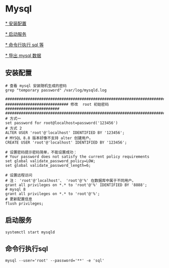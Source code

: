 # Mysql

[* 安装配置](#安装配置)

[* 启动服务](#启动服务)

[* 命令行执行 sql 等](#命令行执行sql)

[* 导出 mysql 数据](#导出mysql数据)

## <h2 id="安装配置">安装配置</h2>

```
# 查看 mysql 安装随机生成的密码
grep "temporary password" /var/log/mysqld.log

########################################################################
############################ 修改  root 初始密码  ########################
########################################################################
# 方式一
set password for root@localhost=password('123456')
# 方式 2
ALTER USER 'root'@'localhost' IDENTIFIED BY '123456';
# MYSQL 8.8 版本好像不支持 alter 创建用户。
CREATE USER 'root'@'localhost' IDENTIFIED BY '123456';

# 设置密码提示密码简单，不能设置成功：
# Your password does not satisfy the current policy requirements
set global validate_password_policy=LOW;
set global validate_password_length=6;

# 设置远程访问
# 注： 'root'@'localhost'、 'root'@'%' 在数据库中属于不同用户。
grant all privileges on *.* to 'root'@'%' IDENTIFIED BY '8888';
# mysql 8
grant all privileges on *.* to 'root'@'%';
# 更新配置信息
flush privileges;

```

## <h2 id="启动服务">启动服务</h2>

```
systemctl start mysqld
```

## <h2 id="命令行执行sql">命令行执行sql</h2>

```
mysql --user='root' --password='**' -e 'sql'
```



